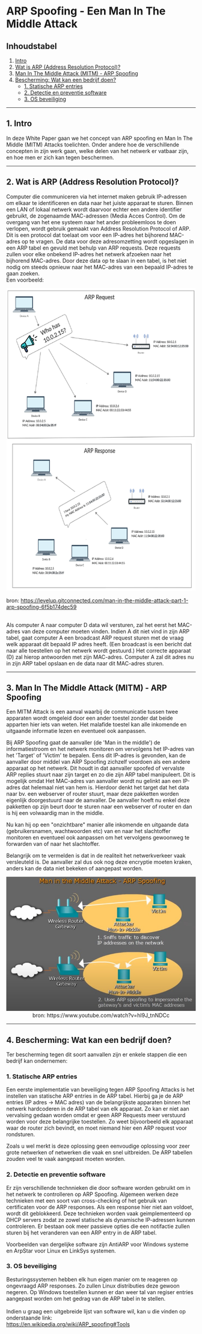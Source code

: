 # ARP Spoofing - Een Man In The Middle Attack
## Inhoudstabel
1. [Intro](#1.-intro)
2. [Wat is ARP (Address Resolution Protocol)?](#2.-wat-is-arp-address-resolution-protocol)
3. [Man In The Middle Attack (MITM) - ARP Spoofing](#3.-man-in-the-middle-attack-mitm---arp-spoofing)
4. [Bescherming: Wat kan een bedrijf doen?](#4.-bescherming-wat-kan-een-bedrijf-doen)
    - [1. Statische ARP entries](#1-statische-arp-entries)
    - [2. Detectie en preventie software](#2-detectie-en-preventie-software)
    - [3. OS beveiliging](#3-os-beveiliging)

---

## 1. Intro
In deze White Paper gaan we het concept van ARP spoofing en Man In The Middle (MITM) Attacks toelichten. Onder andere hoe de verschillende concepten in zijn werk gaan, welke delen van het netwerk er vatbaar zijn, en hoe men er zich kan tegen beschermen.

---

## 2. Wat is ARP (Address Resolution Protocol)?

Computer die communiceren via het internet maken gebruik IP-adressen om elkaar te identificeren en data naar het juiste apparaat te sturen. Binnen een LAN of lokaal netwerk wordt daarvoor echter een andere identifier gebruikt, de zogenaamde MAC-adressen (Media Acces Control). Om de overgang van het ene systeem naar het ander probleemloos te doen verlopen, wordt gebruik gemaakt van Address Resolution Protocol of ARP. Dit is een protocol dat toelaat om voor een IP-adres het bijhorend MAC-adres op te vragen. De data voor deze adresomzetting wordt opgeslagen in een ARP tabel en gevuld met behulp van ARP requests. Deze requests zullen voor elke onbekend IP-adres het netwerk afzoeken naar het bijhorend MAC-adres. Door deze data op te slaan in een tabel, is het niet nodig om steeds opnieuw naar het MAC-adres van een bepaald IP-adres te gaan zoeken.<br>
Een voorbeeld: 

<img src="img/arprequest.jpeg" alt="drawing" height="400"/>
<img src="img/arpresponse.jpeg" alt="drawing" height="400"/> <br>

bron: https://levelup.gitconnected.com/man-in-the-middle-attack-part-1-arp-spoofing-6f5b174dec59 <br> 

<br>
Als computer A naar computer D data wil versturen, zal het eerst het MAC-adres van deze computer moeten vinden. Indien A dit niet vind in zijn ARP tabel, gaat computer A een broadcast ARP request sturen met de vraag welk apparaat dit bepaald IP adres heeft. (Een broadcast is een bericht dat naar alle toestellen op het netwerk wordt gestuurd.) Het correcte apparaat (D) zal hierop antwoorden met zijn MAC-adres. Computer A zal dit adres nu in zijn ARP tabel opslaan en de data naar dit MAC-adres sturen.

---

## 3. Man In The Middle Attack (MITM) - ARP Spoofing

Een MITM Attack is een aanval waarbij de communicatie tussen twee apparaten wordt omgeleid door een ander toestel zonder dat beide apparten hier iets van weten. Het malafide toestel kan alle inkomende en uitgaande informatie lezen en eventueel ook aanpassen.

Bij ARP Spoofing gaat de aanvaller (de 'Man in the middle') de informatiestroom en het netwerk monitoren om vervolgens het IP-adres van het 'Target' of 'Victim' te bepalen. Eens dit IP-adres is gevonden, kan de aanvaller door middel van ARP Spoofing zichzelf voordoen als een andere apparaat op het netwerk. Dit houdt in dat aanvaller spoofed of vervalste ARP replies stuurt naar zijn target en zo die zijn ARP tabel manipuleert. Dit is mogelijk omdat Het MAC-adres van aanvaller wordt nu gelinkt aan een IP-adres dat helemaal niet van hem is. Hierdoor denkt het target dat het data naar bv. een webserver of router stuurt, maar deze pakketten worden eigenlijk doorgestuurd naar de aanvaller. De aanvaller hoeft nu enkel deze pakketten op zijn beurt door te sturen naar een webserver of router en dan is hij een volwaardig man in the middle.

Nu kan hij op een "onzichtbare" manier alle inkomende en uitgaande data (gebruikersnamen, wachtwoorden etc) van en naar het slachtoffer monitoren en eventueel ook aanpassen om het vervolgens gewoonweg te forwarden van of naar het slachtoffer.

Belangrijk om te vermelden is dat in de realiteit het netwerkverkeer vaak versleuteld is. De aanvaller zal dus ook nog deze encryptie moeten kraken, anders kan de data niet bekeken of aangepast worden.

<p align="center">
    <img src="img/spoofing.jpg" alt="drawing" width="550" /> <br>
    bron: https://www.youtube.com/watch?v=hI9J_tnNDCc
</p>

--- 

## 4. Bescherming: Wat kan een bedrijf doen?
Ter bescherming tegen dit soort aanvallen zijn er enkele stappen die een bedrijf kan ondernemen:

### 1. Statische ARP entries
Een eerste implementatie van beveiliging tegen ARP Spoofing Attacks is het instellen van statische ARP entries in de ARP tabel. Hierbij ga je de ARP entries (IP adres -> MAC adres) van de belangrijkste apparaten binnen het netwerk hardcoderen in de ARP tabel van elk apparaat. Zo kan er niet aan vervalsing gedaan worden omdat er geen ARP Requests meer verstuurd worden voor deze belangrijke toestellen. Zo weet bijvoorbeeld elk apparaat waar de router zich bevindt, en moet niemand hier een ARP request voor rondsturen.

Zoals u wel merkt is deze oplossing geen eenvoudige oplossing voor zeer grote netwerken of netwerken die vaak en snel uitbreiden. De ARP tabellen zouden veel te vaak aangepast moeten worden.

### 2. Detectie en preventie software
Er zijn verschillende technnieken die door software worden gebruikt om in het netwerk te controlleren op ARP Spoofing. Algemeen werken deze technieken met een soort van cross-checking of het gebruik van certificaten voor de ARP responses. Als een response hier niet aan voldoet, wordt dit geblokkeerd. Deze technieken worden vaak geimplementeerd op DHCP servers zodat ze zowel statische als dynamische IP-adressen kunnen controleren. Er bestaan ook meer passieve opties die een notifactie zullen sturen bij het veranderen van een ARP entry in de ARP tabel.

Voorbeelden van dergelijke software zijn AntiARP voor Windows systeme en ArpStar voor Linux en LinkSys systemen. 

### 3. OS beveiliging
Besturingssystemen hebben elk hun eigen manier om te reageren op ongevraagd ARP responses. Zo zullen Linux distributies deze gewoon negeren. Op Windows toestellen kunnen er dan weer tal van regiser entries aangepast worden om het gedrag van de ARP tabel in te stellen.
<br>
<br>
Indien u graag een uitgebreide lijst van software wil, kan u die vinden op onderstaande link: <br>
https://en.wikipedia.org/wiki/ARP_spoofing#Tools 